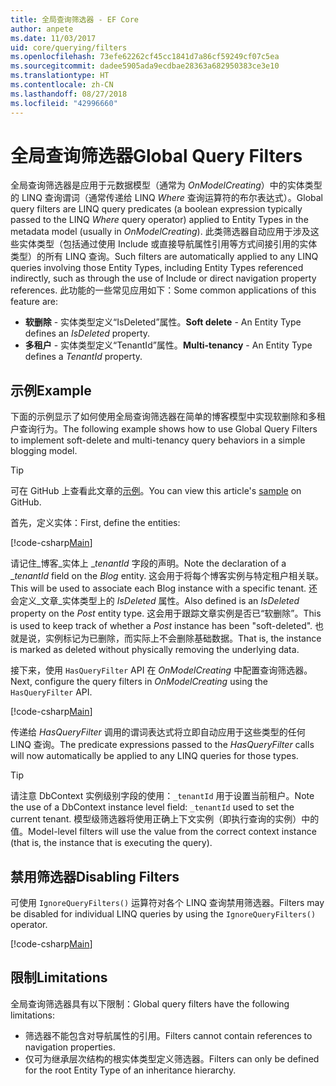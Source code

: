 ```yaml
---
title: 全局查询筛选器 - EF Core
author: anpete
ms.date: 11/03/2017
uid: core/querying/filters
ms.openlocfilehash: 73efe62262cf45cc1841d7a86cf59249cf07c5ea
ms.sourcegitcommit: dadee5905ada9ecdbae28363a682950383ce3e10
ms.translationtype: HT
ms.contentlocale: zh-CN
ms.lasthandoff: 08/27/2018
ms.locfileid: "42996660"
---
```

# <a name="global-query-filters"></a><span data-ttu-id="12eca-102">全局查询筛选器</span><span class="sxs-lookup"><span data-stu-id="12eca-102">Global Query Filters</span></span>

<span data-ttu-id="12eca-103">全局查询筛选器是应用于元数据模型（通常为 *OnModelCreating*）中的实体类型的 LINQ 查询谓词（通常传递给 LINQ *Where* 查询运算符的布尔表达式）。</span><span class="sxs-lookup"><span data-stu-id="12eca-103">Global query filters are LINQ query predicates (a boolean expression typically passed to the LINQ *Where* query operator) applied to Entity Types in the metadata model (usually in *OnModelCreating*).</span></span> <span data-ttu-id="12eca-104">此类筛选器自动应用于涉及这些实体类型（包括通过使用 Include 或直接导航属性引用等方式间接引用的实体类型）的所有 LINQ 查询。</span><span class="sxs-lookup"><span data-stu-id="12eca-104">Such filters are automatically applied to any LINQ queries involving those Entity Types, including Entity Types referenced indirectly, such as through the use of Include or direct navigation property references.</span></span> <span data-ttu-id="12eca-105">此功能的一些常见应用如下：</span><span class="sxs-lookup"><span data-stu-id="12eca-105">Some common applications of this feature are:</span></span>

* <span data-ttu-id="12eca-106">**软删除** - 实体类型定义“IsDeleted”属性。</span><span class="sxs-lookup"><span data-stu-id="12eca-106">**Soft delete** - An Entity Type defines an *IsDeleted* property.</span></span>
* <span data-ttu-id="12eca-107">**多租户** - 实体类型定义“TenantId”属性。</span><span class="sxs-lookup"><span data-stu-id="12eca-107">**Multi-tenancy** - An Entity Type defines a *TenantId* property.</span></span>

## <a name="example"></a><span data-ttu-id="12eca-108">示例</span><span class="sxs-lookup"><span data-stu-id="12eca-108">Example</span></span>

<span data-ttu-id="12eca-109">下面的示例显示了如何使用全局查询筛选器在简单的博客模型中实现软删除和多租户查询行为。</span><span class="sxs-lookup"><span data-stu-id="12eca-109">The following example shows how to use Global Query Filters to implement soft-delete and multi-tenancy query behaviors in a simple blogging model.</span></span>

> [!TIP]
> <span data-ttu-id="12eca-110">可在 GitHub 上查看此文章的[示例](https://github.com/aspnet/EntityFrameworkCore/tree/master/samples/QueryFilters)。</span><span class="sxs-lookup"><span data-stu-id="12eca-110">You can view this article's [sample](https://github.com/aspnet/EntityFrameworkCore/tree/master/samples/QueryFilters) on GitHub.</span></span>

<span data-ttu-id="12eca-111">首先，定义实体：</span><span class="sxs-lookup"><span data-stu-id="12eca-111">First, define the entities:</span></span>

[!code-csharp[Main](../../../efcore-repo/samples/QueryFilters/Program.cs#Entities)]

<span data-ttu-id="12eca-112">请记住_博客_实体上 __tenantId_ 字段的声明。</span><span class="sxs-lookup"><span data-stu-id="12eca-112">Note the declaration of a __tenantId_ field on the _Blog_ entity.</span></span> <span data-ttu-id="12eca-113">这会用于将每个博客实例与特定租户相关联。</span><span class="sxs-lookup"><span data-stu-id="12eca-113">This will be used to associate each Blog instance with a specific tenant.</span></span> <span data-ttu-id="12eca-114">还会定义_文章_实体类型上的 _IsDeleted_ 属性。</span><span class="sxs-lookup"><span data-stu-id="12eca-114">Also defined is an _IsDeleted_ property on the _Post_ entity type.</span></span> <span data-ttu-id="12eca-115">这会用于跟踪文章实例是否已“软删除”。</span><span class="sxs-lookup"><span data-stu-id="12eca-115">This is used to keep track of whether a _Post_ instance has been "soft-deleted".</span></span> <span data-ttu-id="12eca-116">也就是说，实例标记为已删除，而实际上不会删除基础数据。</span><span class="sxs-lookup"><span data-stu-id="12eca-116">That is, the instance is marked as deleted without physically removing the underlying data.</span></span>

<span data-ttu-id="12eca-117">接下来，使用 ```HasQueryFilter``` API 在 _OnModelCreating_ 中配置查询筛选器。</span><span class="sxs-lookup"><span data-stu-id="12eca-117">Next, configure the query filters in _OnModelCreating_ using the ```HasQueryFilter``` API.</span></span>

[!code-csharp[Main](../../../efcore-repo/samples/QueryFilters/Program.cs#Configuration)]

<span data-ttu-id="12eca-118">传递给 _HasQueryFilter_ 调用的谓词表达式将立即自动应用于这些类型的任何 LINQ 查询。</span><span class="sxs-lookup"><span data-stu-id="12eca-118">The predicate expressions passed to the _HasQueryFilter_ calls will now automatically be applied to any LINQ queries for those types.</span></span>

> [!TIP]
> <span data-ttu-id="12eca-119">请注意 DbContext 实例级别字段的使用：```_tenantId``` 用于设置当前租户。</span><span class="sxs-lookup"><span data-stu-id="12eca-119">Note the use of a DbContext instance level field: ```_tenantId``` used to set the current tenant.</span></span> <span data-ttu-id="12eca-120">模型级筛选器将使用正确上下文实例（即执行查询的实例）中的值。</span><span class="sxs-lookup"><span data-stu-id="12eca-120">Model-level filters will use the value from the correct context instance (that is, the instance that is executing the query).</span></span>

## <a name="disabling-filters"></a><span data-ttu-id="12eca-121">禁用筛选器</span><span class="sxs-lookup"><span data-stu-id="12eca-121">Disabling Filters</span></span>

<span data-ttu-id="12eca-122">可使用 ```IgnoreQueryFilters()``` 运算符对各个 LINQ 查询禁用筛选器。</span><span class="sxs-lookup"><span data-stu-id="12eca-122">Filters may be disabled for individual LINQ queries by using the ```IgnoreQueryFilters()``` operator.</span></span>

[!code-csharp[Main](../../../efcore-repo/samples/QueryFilters/Program.cs#IgnoreFilters)]

## <a name="limitations"></a><span data-ttu-id="12eca-123">限制</span><span class="sxs-lookup"><span data-stu-id="12eca-123">Limitations</span></span>

<span data-ttu-id="12eca-124">全局查询筛选器具有以下限制：</span><span class="sxs-lookup"><span data-stu-id="12eca-124">Global query filters have the following limitations:</span></span>

* <span data-ttu-id="12eca-125">筛选器不能包含对导航属性的引用。</span><span class="sxs-lookup"><span data-stu-id="12eca-125">Filters cannot contain references to navigation properties.</span></span>
* <span data-ttu-id="12eca-126">仅可为继承层次结构的根实体类型定义筛选器。</span><span class="sxs-lookup"><span data-stu-id="12eca-126">Filters can only be defined for the root Entity Type of an inheritance hierarchy.</span></span>
